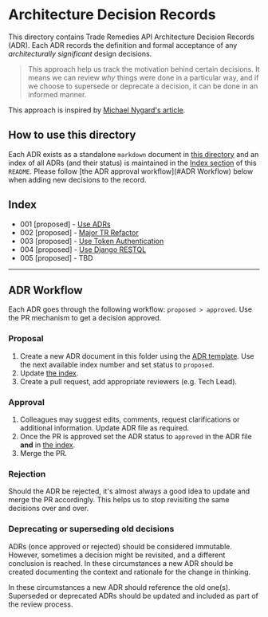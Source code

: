 # Architecture Decision Records

This directory contains Trade Remedies API Architecture Decision Records (ADR).
Each ADR records the definition and formal acceptance of any _architecturally
significant_ design decisions.

> This approach help us track the motivation behind certain decisions. It
> means we can review _why_ things were done in a particular way, and if
> we choose to supersede or deprecate a decision, it can be done in an
> informed manner.

This approach is inspired by
[Michael Nygard's article](http://thinkrelevance.com/blog/2011/11/15/documenting-architecture-decisions).

## How to use this directory

Each ADR exists as a standalone `markdown` document in
[this directory](https://github.com/uktrade/trade-remedies-api/adr) and an index
of all ADRs (and their status) is maintained in the [Index section](#Index)
of this `README`. Please follow [the ADR approval workflow](#ADR Workflow) below
when adding new decisions to the record.

## Index

* 001 [proposed] - [Use ADRs](adr-001-use-adrs.md)
* 002 [proposed] - [Major TR Refactor](adr-002-major-tr-refactor.md)
* 003 [proposed] - [Use Token Authentication](adr-003-use-token-auth.md)
* 004 [proposed] - [Use Django RESTQL](adr-004-use-django-restql.md)
* 005 [proposed] - TBD

---

## ADR Workflow

Each ADR goes through the following workflow: `proposed > approved`. Use the PR
mechanism to get a decision approved.

### Proposal

1. Create a new ADR document in this folder using the [ADR template](template.md).
   Use the next available index number and set status to `proposed`.
2. Update [the index](#Index).
3. Create a pull request, add appropriate reviewers (e.g. Tech Lead).

### Approval

1. Colleagues may suggest edits, comments, request clarifications or
   additional information. Update ADR file as required.
2. Once the PR is approved set the ADR status to `approved` in the ADR file
   **and** in [the index](#Index).
3. Merge the PR.

### Rejection

Should the ADR be rejected, it's almost always a good idea to update and merge
the PR accordingly. This helps us to stop revisiting the same decisions over
and over.

### Deprecating or superseding old decisions 

ADRs (once approved or rejected) should be considered immutable. However,
sometimes a decision might be revisited, and a different conclusion is
reached. In these circumstances a new ADR should be created documenting the
context and rationale for the change in thinking.

In these circumstances a new ADR should reference the old one(s). Superseded
or deprecated ADRs should be updated and included as part of the review process.
